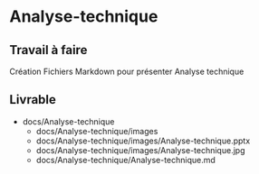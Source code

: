 # Analyse-technique 
## Travail à faire
Création Fichiers Markdown pour présenter Analyse technique

## Livrable
- docs/Analyse-technique
  - docs/Analyse-technique/images
  - docs/Analyse-technique/images/Analyse-technique.pptx
  - docs/Analyse-technique/images/Analyse-technique.jpg
  - docs/Analyse-technique/Analyse-technique.md